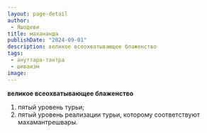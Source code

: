 ```yaml
---
layout: page-detail
author:
 - Яшодеви
title: махананда
publishDate: "2024-09-01"
description: великое всеохватывающее блаженство
tags:
 - ануттара-тантра
 - шиваизм
image: 
---
```


__великое всеохватывающее блаженство__
1) пятый уровень турьи;
2) пятый уровень реализации турьи, которому соответствуют махамантрешвары.


